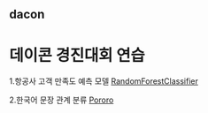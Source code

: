 ## dacon
# 데이콘 경진대회 연습
1.항공사 고객 만족도 예측 모델
    [RandomForestClassifier](https://github.com/suhyehye/dacon/tree/main/1.%ED%95%AD%EA%B3%B5%EC%82%AC%20%EA%B3%A0%EA%B0%9D%EB%A7%8C%EC%A1%B1%EB%8F%84%20%EC%98%88%EC%B8%A1)
  
2.한국어 문장 관계 분류
    [Pororo](https://github.com/suhyehye/dacon/tree/main/2.%ED%95%9C%EA%B5%AD%EC%96%B4%20%EB%AC%B8%EC%9E%A5%20%EA%B4%80%EA%B3%84%20%EB%B6%84%EB%A5%98)
